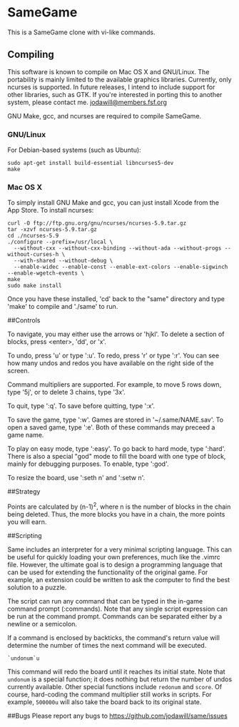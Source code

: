 # SameGame

This is a SameGame clone with vi-like commands.

## Compiling

This software is known to compile on Mac OS X and GNU/Linux. The portability is mainly limited to the available graphics libraries. Currently, only ncurses is supported. In future releases, I intend to include support for other libraries, such as GTK. If you're interested in porting this to another system, please contact me. jodawill@members.fsf.org

GNU Make, gcc, and ncurses are required to compile SameGame.

### GNU/Linux
For Debian-based systems (such as Ubuntu):

````
sudo apt-get install build-essential libncurses5-dev
make
````

### Mac OS X
To simply install GNU Make and gcc, you can just install Xcode from the App Store. To install ncurses:

````
curl -O ftp://ftp.gnu.org/gnu/ncurses/ncurses-5.9.tar.gz
tar -xzvf ncurses-5.9.tar.gz
cd ./ncurses-5.9
./configure --prefix=/usr/local \
  --without-cxx --without-cxx-binding --without-ada --without-progs --without-curses-h \
  --with-shared --without-debug \
  --enable-widec --enable-const --enable-ext-colors --enable-sigwinch --enable-wgetch-events \
make
sudo make install
````

Once you have these installed, 'cd' back to the "same" directory and type 'make' to compile and './same' to run.

##Controls

To navigate, you may either use the arrows or 'hjkl'. To delete a section of blocks, press &lt;enter&gt;, 'dd', or 'x'.

To undo, press 'u' or type ':u'. To redo, press 'r' or type ':r'. You can see how many undos and redos you have available on the right side of the screen.

Command multipliers are supported. For example, to move 5 rows down, type '5j', or to delete 3 chains, type '3x'.

To quit, type ':q'. To save before quitting, type ':x'.

To save the game, type ':w'. Games are stored in '~/.same/NAME.sav'. To open a saved game, type ':e'. Both of these commands may preceed a game name.

To play on easy mode, type ':easy'. To go back to hard mode, type ':hard'. There is also a special "god" mode to fill the board with one type of block, mainly for debugging purposes. To enable, type ':god'.

To resize the board, use ':seth n' and ':setw n'.

##Strategy

Points are calculated by (n-1)<sup>2</sup>, where n is the number of blocks in the chain being deleted. Thus, the more blocks you have in a chain, the more points you will earn.

##Scripting

Same includes an interpreter for a very minimal scripting language. This can be useful for quickly loading your own preferences, much like the .vimrc file. However, the ultimate goal is to design a programming language that can be used for extending the functionality of the original game. For example, an extension could be written to ask the computer to find the best solution to a puzzle.

The script can run any command that can be typed in the in-game command prompt (:commands). Note that any single script expression can be run at the command prompt. Commands can be separated either by a newline or a semicolon.

If a command is enclosed by backticks, the command's return value will determine the number of times the next command will be executed.

```
`undonum`u
```

This command will redo the board until it reaches its initial state. Note that `undonum` is a special function; it does nothing but return the number of undos currently available. Other special functions include `redonum` and `score`. Of course, hard-coding the command multiplier still works in scripts. For example, `500000u` will also take the board back to its original state.

##Bugs
Please report any bugs to https://github.com/jodawill/same/issues

